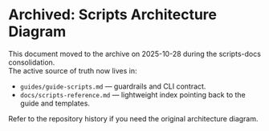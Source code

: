 # Archived: Scripts Architecture Diagram

This document moved to the archive on 2025-10-28 during the scripts-docs consolidation.  
The active source of truth now lives in:

- `guides/guide-scripts.md` — guardrails and CLI contract.
- `docs/scripts-reference.md` — lightweight index pointing back to the guide and templates.

Refer to the repository history if you need the original architecture diagram.